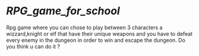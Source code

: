 # _RPG_game_for_school_
Rpg game where you can chose to play between 3 characters a wizzard,knight or elf that have their unique weapons
and you have to defeat every enemy in the dungeon in order to win and escape the dungeon.
Do you think u can do it ?

